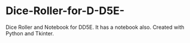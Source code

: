 # Dice-Roller-for-D-D5E-
Dice Roller and Notebook for DD5E. It has a notebook also. 
Created with Python and Tkinter.
